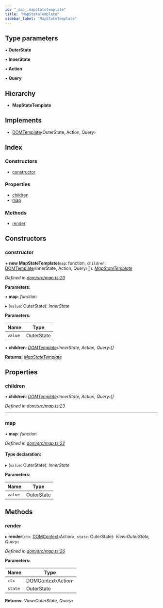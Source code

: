 ```yaml
---
id: "_map_.mapstatetemplate"
title: "MapStateTemplate"
sidebar_label: "MapStateTemplate"
---
```


## Type parameters

▪ **OuterState**

▪ **InnerState**

▪ **Action**

▪ **Query**

## Hierarchy

* **MapStateTemplate**

## Implements

* [DOMTemplate](../interfaces/_template_.domtemplate.md)‹OuterState, Action, Query›

## Index

### Constructors

* [constructor](_map_.mapstatetemplate.md#constructor)

### Properties

* [children](_map_.mapstatetemplate.md#children)
* [map](_map_.mapstatetemplate.md#map)

### Methods

* [render](_map_.mapstatetemplate.md#render)

## Constructors

###  constructor

\+ **new MapStateTemplate**(`map`: function, `children`: [DOMTemplate](../interfaces/_template_.domtemplate.md)‹InnerState, Action, Query›[]): *[MapStateTemplate](_map_.mapstatetemplate.md)*

*Defined in [dom/src/map.ts:20](https://github.com/fponticelli/tempo/blob/master/dom/src/map.ts#L20)*

**Parameters:**

▪ **map**: *function*

▸ (`value`: OuterState): *InnerState*

**Parameters:**

Name | Type |
------ | ------ |
`value` | OuterState |

▪ **children**: *[DOMTemplate](../interfaces/_template_.domtemplate.md)‹InnerState, Action, Query›[]*

**Returns:** *[MapStateTemplate](_map_.mapstatetemplate.md)*

## Properties

###  children

• **children**: *[DOMTemplate](../interfaces/_template_.domtemplate.md)‹InnerState, Action, Query›[]*

*Defined in [dom/src/map.ts:23](https://github.com/fponticelli/tempo/blob/master/dom/src/map.ts#L23)*

___

###  map

• **map**: *function*

*Defined in [dom/src/map.ts:22](https://github.com/fponticelli/tempo/blob/master/dom/src/map.ts#L22)*

#### Type declaration:

▸ (`value`: OuterState): *InnerState*

**Parameters:**

Name | Type |
------ | ------ |
`value` | OuterState |

## Methods

###  render

▸ **render**(`ctx`: [DOMContext](_context_.domcontext.md)‹Action›, `state`: OuterState): *View‹OuterState, Query›*

*Defined in [dom/src/map.ts:26](https://github.com/fponticelli/tempo/blob/master/dom/src/map.ts#L26)*

**Parameters:**

Name | Type |
------ | ------ |
`ctx` | [DOMContext](_context_.domcontext.md)‹Action› |
`state` | OuterState |

**Returns:** *View‹OuterState, Query›*
